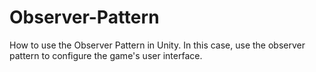 # Observer-Pattern
 How to use the Observer Pattern in Unity. In this case, use the observer pattern to configure the game's user interface.
